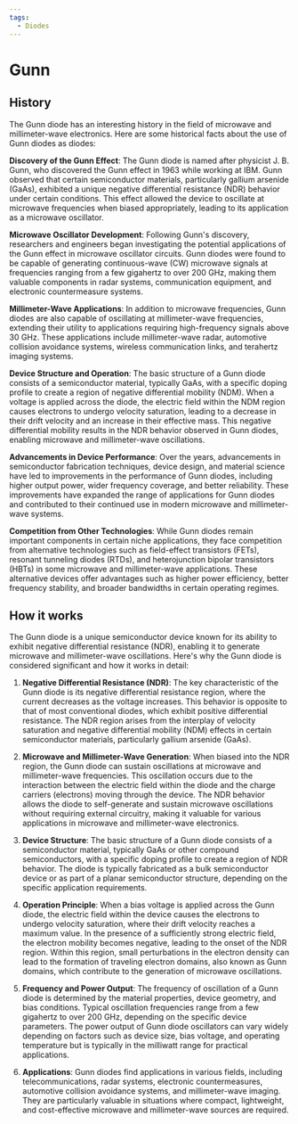 ```yaml
---
tags:
  - Diodes
---
```


<head>
    <meta charset="UTF-8">
    <meta name="viewport" content="width=device-width, initial-scale=1.0">
    <meta name="description" content="Welcome to ac-electricity! Here you will learn more about electricity, the different components used to make an electrical circuit as well as their features and use cases.">
    <meta name="keywords" content="alexis carbillet, carbillet, electricity, capacitors, conductors, diodes, electronic, energy source, hardware, home appliances, inductors, insulators, resistors, semi-conductors">
    <meta name="author" content="Alexis Carbillet ">
</head>

# Gunn

## History

The Gunn diode has an interesting history in the field of microwave and millimeter-wave electronics. Here are some historical facts about the use of Gunn diodes as diodes:

**Discovery of the Gunn Effect**: The Gunn diode is named after physicist J. B. Gunn, who discovered the Gunn effect in 1963 while working at IBM. Gunn observed that certain semiconductor materials, particularly gallium arsenide (GaAs), exhibited a unique negative differential resistance (NDR) behavior under certain conditions. This effect allowed the device to oscillate at microwave frequencies when biased appropriately, leading to its application as a microwave oscillator.

**Microwave Oscillator Development**: Following Gunn's discovery, researchers and engineers began investigating the potential applications of the Gunn effect in microwave oscillator circuits. Gunn diodes were found to be capable of generating continuous-wave (CW) microwave signals at frequencies ranging from a few gigahertz to over 200 GHz, making them valuable components in radar systems, communication equipment, and electronic countermeasure systems.

**Millimeter-Wave Applications**: In addition to microwave frequencies, Gunn diodes are also capable of oscillating at millimeter-wave frequencies, extending their utility to applications requiring high-frequency signals above 30 GHz. These applications include millimeter-wave radar, automotive collision avoidance systems, wireless communication links, and terahertz imaging systems.

**Device Structure and Operation**: The basic structure of a Gunn diode consists of a semiconductor material, typically GaAs, with a specific doping profile to create a region of negative differential mobility (NDM). When a voltage is applied across the diode, the electric field within the NDM region causes electrons to undergo velocity saturation, leading to a decrease in their drift velocity and an increase in their effective mass. This negative differential mobility results in the NDR behavior observed in Gunn diodes, enabling microwave and millimeter-wave oscillations.

**Advancements in Device Performance**: Over the years, advancements in semiconductor fabrication techniques, device design, and material science have led to improvements in the performance of Gunn diodes, including higher output power, wider frequency coverage, and better reliability. These improvements have expanded the range of applications for Gunn diodes and contributed to their continued use in modern microwave and millimeter-wave systems.

**Competition from Other Technologies**: While Gunn diodes remain important components in certain niche applications, they face competition from alternative technologies such as field-effect transistors (FETs), resonant tunneling diodes (RTDs), and heterojunction bipolar transistors (HBTs) in some microwave and millimeter-wave applications. These alternative devices offer advantages such as higher power efficiency, better frequency stability, and broader bandwidths in certain operating regimes.

## How it works

The Gunn diode is a unique semiconductor device known for its ability to exhibit negative differential resistance (NDR), enabling it to generate microwave and millimeter-wave oscillations. Here's why the Gunn diode is considered significant and how it works in detail:

1. **Negative Differential Resistance (NDR)**: The key characteristic of the Gunn diode is its negative differential resistance region, where the current decreases as the voltage increases. This behavior is opposite to that of most conventional diodes, which exhibit positive differential resistance. The NDR region arises from the interplay of velocity saturation and negative differential mobility (NDM) effects in certain semiconductor materials, particularly gallium arsenide (GaAs).

2. **Microwave and Millimeter-Wave Generation**: When biased into the NDR region, the Gunn diode can sustain oscillations at microwave and millimeter-wave frequencies. This oscillation occurs due to the interaction between the electric field within the diode and the charge carriers (electrons) moving through the device. The NDR behavior allows the diode to self-generate and sustain microwave oscillations without requiring external circuitry, making it valuable for various applications in microwave and millimeter-wave electronics.

3. **Device Structure**: The basic structure of a Gunn diode consists of a semiconductor material, typically GaAs or other compound semiconductors, with a specific doping profile to create a region of NDR behavior. The diode is typically fabricated as a bulk semiconductor device or as part of a planar semiconductor structure, depending on the specific application requirements.

4. **Operation Principle**: When a bias voltage is applied across the Gunn diode, the electric field within the device causes the electrons to undergo velocity saturation, where their drift velocity reaches a maximum value. In the presence of a sufficiently strong electric field, the electron mobility becomes negative, leading to the onset of the NDR region. Within this region, small perturbations in the electron density can lead to the formation of traveling electron domains, also known as Gunn domains, which contribute to the generation of microwave oscillations.

5. **Frequency and Power Output**: The frequency of oscillation of a Gunn diode is determined by the material properties, device geometry, and bias conditions. Typical oscillation frequencies range from a few gigahertz to over 200 GHz, depending on the specific device parameters. The power output of Gunn diode oscillators can vary widely depending on factors such as device size, bias voltage, and operating temperature but is typically in the milliwatt range for practical applications.

6. **Applications**: Gunn diodes find applications in various fields, including telecommunications, radar systems, electronic countermeasures, automotive collision avoidance systems, and millimeter-wave imaging. They are particularly valuable in situations where compact, lightweight, and cost-effective microwave and millimeter-wave sources are required.
